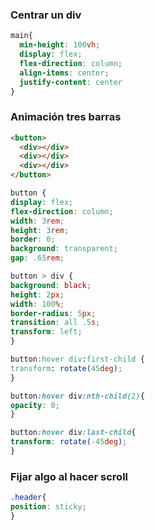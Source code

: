 ### Centrar un div

```css
main{
  min-height: 100vh;
  display: flex;
  flex-direction: column;
  align-items: center;
  justify-content: center
}
```

### Animación tres barras

```html
<button>
  <div></div>
  <div></div>
  <div></div>
</button>

``` 

```css
button {
display: flex;
flex-direction: column;
width: 3rem;
height: 3rem;
border: 0;
background: transparent;
gap: .65rem;

button > div {
background: black;
height: 2px;
width: 100%;
border-radius: 5px;
transition: all .5s;
transform: left;
}

button:hover div:first-child {
transform: rotate(45deg);
}

button:hover div:nth-child(2){
opacity: 0;
}

button:hover div:last-child{
transform: rotate(-45deg);
}

```

### Fijar algo al hacer scroll

```css
.header{
position: sticky;
}
```
